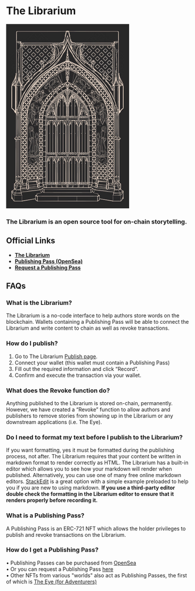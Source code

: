 # The Librarium

![Librarium Door](/public/images/default_librarium.jpg)

### **The Librarium is an open source tool for on-chain storytelling.**

## Official Links
- **[The Librarium](https://librarium.dev/)**
- **[Publishing Pass (OpenSea)](https://opensea.io/collection/librarium)**
- **[Request a Publishing Pass](https://tfp0m1w5j9m.typeform.com/to/gV2oFyQI)**

## FAQs

### What is the Librarium?
  The Librarium is a no-code interface to help authors store words on the blockchain. Wallets containing a Publishing Pass will be able to connect the Librarium and write content to chain as well as revoke transactions.

### How do I publish?
1. Go to The Librarium [Publish page](https://librarium.dev/publish).
2. Connect your wallet (this wallet must contain a Publishing Pass)
3. Fill out the required information and click “Record”.
4. Confirm and execute the transaction via your wallet.

### What does the Revoke function do?
  Anything published to the Librarium is stored on-chain, permanently. However, we have created a “Revoke” function to allow authors and publishers to remove stories from showing up in the Librarium or any downstream applications (i.e. The Eye).

### Do I need to format my text before I publish to the Librarium?
  If you want formatting, yes it must be formatted during the publishing process, not after. The Librarium requires that your content be written in markdown format to render correctly as HTML. 
  The Librarium has a built-in editor which allows you to see how your markdown will render when published. Alternatively, you can use one of many free online markdown editors. [StackEdit](https://stackedit.io/app#) is a great option with a simple example preloaded to help you if you are new to using markdown. 
  **If you use a third-party editor double check the formatting in the Librarium editor to ensure that it renders properly before recording it.**

### What is a Publishing Pass?
A Publishing Pass is an ERC-721 NFT which allows the holder privileges to publish and revoke transactions on the Librarium. 

### How do I get a Publishing Pass?
• Publishing Passes can be purchased from [OpenSea](https://opensea.io/collection/librarium)  
• Or you can request a Publishing Pass [here](https://tfp0m1w5j9m.typeform.com/to/gV2oFyQI)  
• Other NFTs from various "worlds" also act as Publishing Passes, the first of which is [The Eye (for Adventurers)](https://eyeforadventurers.com/)
